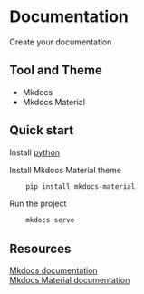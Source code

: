 # Documentation

Create your documentation

## Tool and Theme

- Mkdocs
- Mkdocs Material

## Quick start

Install [python](https://www.python.org/downloads/)

Install Mkdocs Material theme

```powershell
    pip install mkdocs-material
```

Run the project

```powershell
    mkdocs serve
```

## Resources

[Mkdocs documentation](https://www.mkdocs.org/)
<br>
[Mkdocs Material documentation](https://squidfunk.github.io/mkdocs-material/getting-started/)
